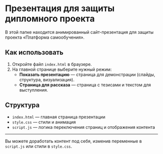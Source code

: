 # Презентация для защиты дипломного проекта

В этой папке находится анимированный сайт-презентация для защиты проекта «Платформа самообучения».

## Как использовать

1. Откройте файл `index.html` в браузере.
2. На главной странице выберите нужный режим:
   - **Показать презентацию** — страница для демонстрации (слайды, структура, визуализация).
   - **Страница для рассказа** — страница с тезисами и текстом для выступления.

## Структура
- `index.html` — главная страница презентации
- `style.css` — стили и анимация
- `script.js` — логика переключения страниц и отображения контента

---

Вы можете доработать контент под себя, изменив переменные в `script.js` или стили в `style.css`. 